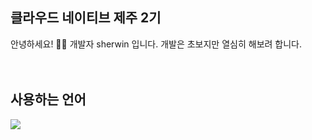 ## 클라우드 네이티브 제주 2기
안녕하세요! 🙋‍♂️ 개발자 sherwin 입니다. 개발은 초보지만 열심히 해보려 합니다.
<br />
<br />
<br />
## 사용하는 언어
<div style="display:flex;gap:30px;flex-wrap:wrap;">
  <img src="https://img.shields.io/badge/c%2B%2B-green?logo=%2300599C">
</div>
